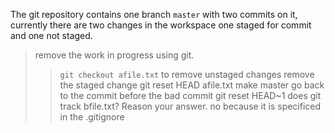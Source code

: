 The git repository contains one branch `master` with two commits on it, currently there are two changes in the workspace one staged for commit and one not staged.

> remove the work in progress using git.
>>`git checkout afile.txt` to remove unstaged changes
> remove the staged change
>> git reset HEAD afile.txt
> make master go back to the commit before the bad commit
>> git reset HEAD~1
> does git track bfile.txt? Reason your answer. 
>> no because it is specificed in the .gitignore